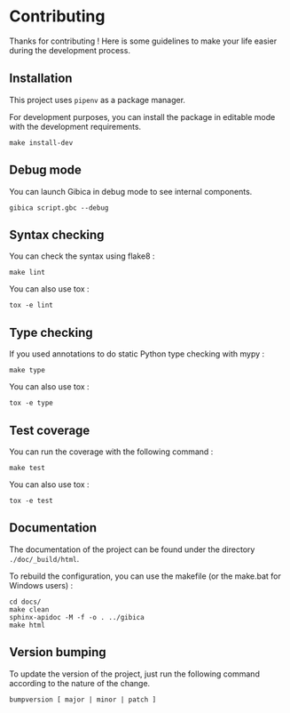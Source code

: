 # Contributing

Thanks for contributing ! Here is some guidelines to make your life easier during the development process.

## Installation

This project uses `pipenv` as a package manager.

For development purposes, you can install the package in editable mode with the development requirements.

```
make install-dev
```

## Debug mode


You can launch Gibica in debug mode to see internal components.

```
gibica script.gbc --debug
```

## Syntax checking

You can check the syntax using flake8 :

```
make lint
```

You can also use tox :

```
tox -e lint
```

## Type checking

If you used annotations to do static Python type checking with mypy :

```
make type
```

You can also use tox :

```
tox -e type
```

## Test coverage

You can run the coverage with the following command :

```
make test
```

You can also use tox :

```
tox -e test
```

## Documentation

The documentation of the project can be found under the directory `./doc/_build/html`.

To rebuild the configuration, you can use the makefile (or the make.bat for Windows users) :

```
cd docs/
make clean
sphinx-apidoc -M -f -o . ../gibica
make html
```

## Version bumping

To update the version of the project, just run the following command according to the nature of the change.

```
bumpversion [ major | minor | patch ]
```
